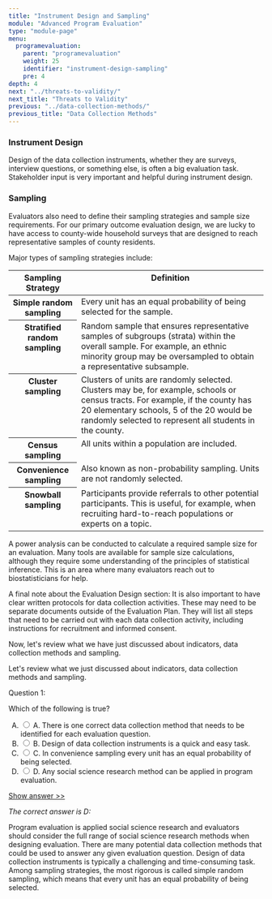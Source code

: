 ```yaml
---
title: "Instrument Design and Sampling"
module: "Advanced Program Evaluation"
type: "module-page"
menu:
  programevaluation:
    parent: "programevaluation"
    weight: 25
    identifier: "instrument-design-sampling"
    pre: 4
depth: 4
next: "../threats-to-validity/"
next_title: "Threats to Validity"
previous: "../data-collection-methods/"
previous_title: "Data Collection Methods"
---
```

<div class="programevaluation"><form method="post" action="."><div class="pageblock clearfix"><div class="modalpageNav"></div>
</div><div class="pageblock"><h3>Instrument Design</h3>
<p>Design of the data collection instruments, whether they are surveys, interview questions, or something else, is often a big evaluation task. Stakeholder input is very important and helpful during instrument design.</p>
<h3>Sampling</h3>
<p> Evaluators also need to define their sampling strategies and sample size requirements. For our primary outcome evaluation design, we are lucky to have access to county-wide household surveys that are designed to reach representative samples of county residents.</p>
<p>Major types of sampling strategies include:</p>
<table>
<thead>
<tr>
<th class="th1" valign="top">Sampling Strategy</th>
<th class="th1" valign="top">Definition</th>
</tr>
</thead>
<tbody>
<tr>
<th class="th2" valign="top">Simple random sampling</th>
<td valign="top">Every unit has an equal probability of being selected for the sample.</td>
</tr>
<tr>
<th class="th2" valign="top">Stratified random sampling</th>
<td valign="top">Random sample that ensures representative samples of subgroups (strata) within the overall sample. For example, an ethnic minority group may be oversampled to obtain a representative subsample.</td>
</tr>
<tr>
<th class="th2" valign="top">Cluster sampling</th>
<td valign="top">Clusters of units are randomly selected. Clusters may be, for example, schools or census tracts. For example, if the county has 20 elementary schools, 5 of the 20 would be randomly selected to represent all students in the county.
  </td></tr>
<tr>
<th class="th2" valign="top">Census sampling</th>
<td valign="top">All units within a population are included.
  </td></tr>
<tr>
<th class="th2" valign="top">Convenience sampling</th>
<td valign="top">Also known as non-probability sampling. Units are not randomly selected.</td>
</tr>
<tr>
<th class="th2" valign="top">Snowball sampling</th>
<td valign="top">Participants provide referrals to other potential participants. This is useful, for example, when recruiting hard-to-reach populations or experts on a topic.</td>
</tr>
</tbody>
</table>
<p>A power analysis can be conducted to calculate a required sample size for an evaluation. Many tools are available for sample size calculations, although they require some understanding of the principles of statistical inference. This is an area where many evaluators reach out to biostatisticians for help.</p>
<p>A final note about the Evaluation Design section: It is also important to have clear written protocols for data collection activities. These may need to be separate documents outside of the Evaluation Plan. They will list all steps that need to be carried out with each data collection activity, including instructions for recruitment and informed consent.</p>
<p>Now, let's review what we have just discussed about indicators, data collection methods and sampling.</p>
</div><div class="pageblock"><div class="cases">
<p>Let's review what we just discussed about indicators, data collection methods and sampling.</p>
<div class="casetitle">
    Question 1:
  </div>
<div class="casecontent">
<div class="casequestion">
<p>Which of the following is true?</p>
<form id="form-109" method="post">
<!-- go through each question type, note that only the
        rhetorical and matching blocks have form tags -->
<!-- -->
<ol type="A"><!-- Think this is done... -->
<li>
<div class="answer-value">
<input name="question109" type="radio" value="A. There is one correct data collection method that needs to be identified for each evaluation question.">
                    A. There is one correct data collection method that needs to be identified for each evaluation question.
                  </div>
</li>
<li>
<div class="answer-value">
<input name="question109" type="radio" value="B. Design of data collection instruments is a quick and easy task.">
                    B. Design of data collection instruments is a quick and easy task.
                  </div>
</li>
<li>
<div class="answer-value">
<input name="question109" type="radio" value="C. In convenience sampling every unit has an equal probability of being selected.">
                    C. In convenience sampling every unit has an equal probability of being selected.
                  </div>
</li>
<li>
<div class="answer-value">
<input name="question109" type="radio" value="D. Any social science research method can be applied in program evaluation.">
                    D. Any social science research method can be applied in program evaluation.
                  </div>
</li>
</ol>
<!-- -->
<!-- -->
<!-- adding show answer block for feedback here -->
<!-- end show answer block for feedback here -->
<!-- -->
<!-- -->
<!-- -->
</form>
<!-- -->
</div>
<!-- we want to show the answer no matter what -->
<!-- might be easier to edit question types
    directly since we show answer no matter what -->
<!-- -->
<!-- -->
<div class="casesanswerdisplay">
<a class="moretoggle" href="#q109">Show answer >></a>
<div class="toggleable" id="q109">
<p>
<i>The correct answer is D:</i>
</p><p>Program evaluation is applied social science research and evaluators should consider the full range of social science research methods when designing evaluation. There are many potential data collection methods that could be used to answer any given evaluation question. Design of data collection instruments is typically a challenging and time-consuming task. Among sampling strategies, the most rigorous is called simple random sampling, which means that every unit has an equal probability of being selected.</p>
</div>
</div>
</div>
</div>


</div></form></div>